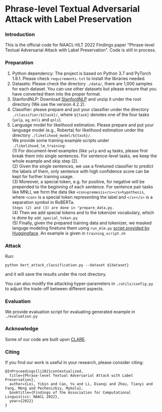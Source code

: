 # Phrase-level Textual Adversarial Attack with Label Preservation
### Introduction
This is the official code for NAACL-HLT 2022 Findings paper "Phrase-level Textual Adversarial Attack with Label Preservation". 
Code is still in process.

### Preparation

1. Python dependency: The project is based on Python 3.7 and PyTorch 1.8.1. Please check `requirements.txt` to install the 
libraries needed.
2. Datasets: Please check the directory `./data/`, there are 1,000 samples for each dataset. You can use other datasets but
please ensure that you have converted them into the proper format.
3. StanfordNLP: Download [StanfordNLP](https://stanfordnlp.github.io/CoreNLP/) and unzip it under the root directory (We
use the version 4.2.2).
4. Classifier: please prepare and put your classifier under the directory `./classifier/${task}/`, where `${task}` denotes one of the four tasks
   (`yelp`, `ag`, `mnli` and `qnli`).
5. Language model for likelihood estimation. Please prepare and put your language model (e.g., Roberta) for likelihood 
estimation under the directory `./likelihood_model/${task}/`.    
We provide some training example scripts under `./likelihood_lm_training`:  
(1) For document-level examples (like `yelp` and `ag` tasks, please first break them into single sentences. For 
sentence-level tasks, we keep the whole example and skip step (2).  
(2) Given the single sentences, we use a finetuned classifier to predict the labels of them, only sentence with high 
confidence score can be kept for further training usage.  
(3) Moreover, a special token, e.g. <pos> for positive, <neg> for negative will be prepended to the beginning of each 
sentence. For sentence pair tasks like MNLI, we form the data like `<con>premesis</s></s>hypothesis`, where `<con>`
is a special token representing the label and `</s></s>` is a separation symbol in RoBERTa.  
`Steps (2) and (3) are done in "prepare_data.py.`  
(4) Then we add special tokens <pos> and <neg> to the tokenizer vocabulary, which is done by `add_special_token.py`  
(5) Finally, given the prepared training data and tokenizer, we masked languge modeling finetune them using `run_mlm.py` 
[script provided by 
Huggingface](https://github.com/huggingface/transformers/tree/master/examples/pytorch/language-modeling). 
An example is given in `training_script.sh`


### Attack

Run:
```
python bert_attack_classification.py --dataset ${dataset} 
```
and it will save the results under the root directory. 

You can also modify the attacking hyper-parameters in `./utils/config.py` to adjust the trade-off between different aspects.


### Evaluation
We provide evaluation script for evaluating generated example in `./evaluation.py`

### Acknowledge
Some of our code are built upon [CLARE](https://github.com/cookielee77/CLARE).

### Citing

If you find our work is useful in your research, please consider citing:
```
@InProceedings{li2021contextualized,
  title={Phrase-level Textual Adversarial Attack with Label Preservation},
  author={Lei, Yibin and Cao, Yu and Li, Dianqi and Zhou, Tianyi and Fang, Meng and Pechenizkiy, Mykola},
  booktitle={Findings of the Association for Computational Linguistics: NAACL 2022},
  year={2022}
}
```